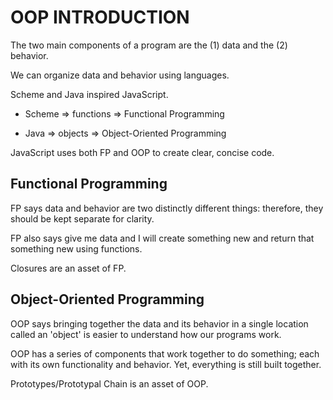 # OOP INTRODUCTION

The two main components of a program are the (1) data and the (2) behavior. 

We can organize data and behavior using languages. 

Scheme and Java inspired JavaScript. 

* Scheme => functions => Functional Programming

* Java => objects => Object-Oriented Programming

JavaScript uses both FP and OOP to create clear, concise code. 

## Functional Programming

FP says data and behavior are two distinctly different things: therefore, they should be kept separate for clarity. 

FP also says give me data and I will create something new and return that something new using functions.

Closures are an asset of FP.

## Object-Oriented Programming

OOP says bringing together the data and its behavior in a single location called an 'object' is easier to understand how our programs work. 

OOP has a series of components that work together to do something; each with its own functionality and behavior. Yet, everything is still built together. 

Prototypes/Prototypal Chain is an asset of OOP. 


